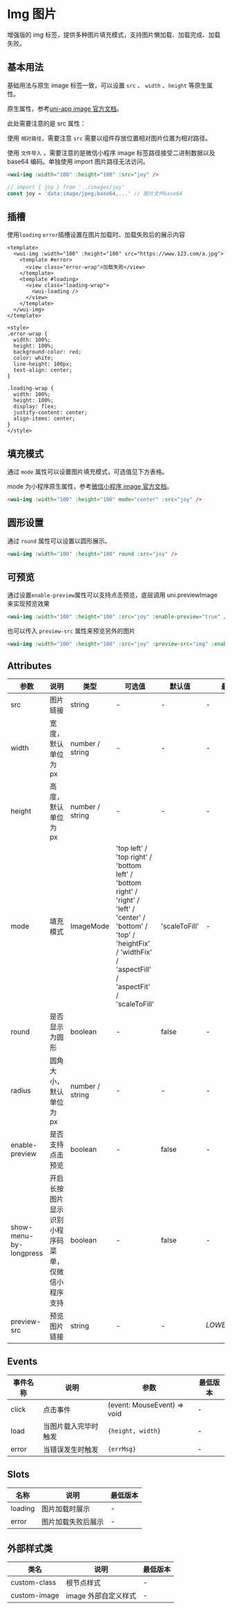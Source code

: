 <frame/>

# Img 图片

增强版的 img 标签，提供多种图片填充模式，支持图片懒加载、加载完成、加载失败。

## 基本用法

基础用法与原生 image 标签一致，可以设置 `src` 、 `width` 、`height` 等原生属性。

原生属性，参考[uni-app image 官方文档](https://uniapp.dcloud.net.cn/component/image.html#image)。

此处需要注意的是 src 属性：

使用 `相对路径`，需要注意 `src` 需要以组件存放位置相对图片位置为相对路径。

使用 `文件导入` ，需要注意的是微信小程序 image 标签路径接受二进制数据以及 base64 编码。单独使用 import 图片路径无法访问。

```html
<wui-img :width="100" :height="100" :src="joy" />
```

```typescript
// import { joy } from '../images/joy'
const joy = 'data:image/jpeg;base64,...' // 图片文件base64
```

## 插槽

使用`loading` `error`插槽设置在图片加载时、加载失败后的展示内容

```vue
<template>
  <wui-img :width="100" :height="100" src="https://www.123.com/a.jpg">
    <template #error>
      <view class="error-wrap">加载失败</view>
    </template>
    <template #loading>
      <view class="loading-wrap">
        <wui-loading />
      </view>
    </template>
  </wui-img>
</template>

<style>
.error-wrap {
  width: 100%;
  height: 100%;
  background-color: red;
  color: white;
  line-height: 100px;
  text-align: center;
}

.loading-wrap {
  width: 100%;
  height: 100%;
  display: flex;
  justify-content: center;
  align-items: center;
}
</style>
```

## 填充模式

通过 `mode` 属性可以设置图片填充模式，可选值见下方表格。

mode 为小程序原生属性，参考[微信小程序 image 官方文档](https://developers.weixin.qq.com/miniprogram/dev/component/image.html)。

```html
<wui-img :width="100" :height="100" mode="center" :src="joy" />
```

## 圆形设置

通过 `round` 属性可以设置以圆形展示。

```html
<wui-img :width="100" :height="100" round :src="joy" />
```

## 可预览

通过设置`enable-preview`属性可以支持点击预览，底层调用 uni.previewImage 来实现预览效果

```html
<wui-img :width="100" :height="100" :src="joy" :enable-preview="true" />
```
也可以传入 `preview-src` 属性来预览另外的图片

```html
<wui-img :width="100" :height="100" :src="joy" :preview-src="img" :enable-preview="true" />
```
## Attributes

| 参数                   | 说明                                               | 类型            | 可选值                                                                                                                                                                             | 默认值        | 最低版本 |
| ---------------------- | -------------------------------------------------- | --------------- | ---------------------------------------------------------------------------------------------------------------------------------------------------------------------------------- | ------------- | -------- |
| src                    | 图片链接                                           | string          | -                                                                                                                                                                                  | -             | -        |
| width                  | 宽度，默认单位为 px                                | number / string | -                                                                                                                                                                                  | -             | -        |
| height                 | 高度，默认单位为 px                                | number / string | -                                                                                                                                                                                  | -             | -        |
| mode                   | 填充模式                                           | ImageMode       | 'top left' / 'top right' / 'bottom left' / 'bottom right' / 'right' / 'left' / 'center' / 'bottom' / 'top' / 'heightFix' / 'widthFix' / 'aspectFill' / 'aspectFit' / 'scaleToFill' | 'scaleToFill' | -        |
| round                  | 是否显示为圆形                                     | boolean         | -                                                                                                                                                                                  | false         | -        |
| radius                 | 圆角大小，默认单位为 px                            | number / string | -                                                                                                                                                                                  | -             | -        |
| enable-preview         | 是否支持点击预览                                   | boolean         | -                                                                                                                                                                                  | false         | -        |
| show-menu-by-longpress | 开启长按图片显示识别小程序码菜单，仅微信小程序支持 | boolean         | -                                                                                                                                                                                  | false         | -        |
| preview-src             | 预览图片链接                                     | string           |  -                                                                                 | -             | $LOWEST_VERSION$ |

## Events

| 事件名称 | 说明                 | 参数                        | 最低版本 |
| -------- | -------------------- | --------------------------- | -------- |
| click    | 点击事件             | (event: MouseEvent) => void | -        |
| load     | 当图片载入完毕时触发 | `{height, width}`           | -        |
| error    | 当错误发生时触发     | `{errMsg}`                  | -        |

## Slots

| 名称    | 说明               | 最低版本 |
| ------- | ------------------ | -------- |
| loading | 图片加载时展示     | -        |
| error   | 图片加载失败后展示 | -        |

## 外部样式类

| 类名         | 说明                 | 最低版本 |
| ------------ | -------------------- | -------- |
| custom-class | 根节点样式           | -        |
| custom-image | image 外部自定义样式 | -        |
